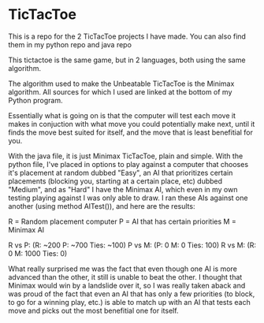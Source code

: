 # TicTacToe
This is a repo for the 2 TicTacToe projects I have made. You can also find them in my python repo and java repo

This tictactoe is  the same game, but in 2 languages, both using the same algorithm.

The algorithm used to make the Unbeatable TicTacToe is the Minimax algorithm. All sources for which I used are linked at the bottom of my Python program.

Essentially what is going on is that the computer will test each move it makes in conjuction with what move you could potentially make next, until it finds the move best suited for itself, and the move that is least benefitial for you.

With the java file, it is just Minimax TicTacToe, plain and simple. With the python file, I've placed in options to play against a computer that chooses it's placement at random dubbed "Easy", an AI that prioritizes certain placements (blocking you, starting at a certain place, etc) dubbed "Medium", and as "Hard" I have the Minimax AI, which even in my own testing playing against I was only able to draw. I ran these AIs against one another (using method AITest()), and here are the results:

R = Random placement computer
P = AI that has certain priorities
M = Minimax AI

R vs P:
  (R: ~200
  P: ~700
  Ties: ~100)
P vs M:
  (P: 0
  M: 0
  Ties: 100)
R vs M:
  (R: 0
  M: 1000
  Ties: 0)
  
What really surprised me was the fact that even though one AI is more advanced than the other, it still is unable to beat the other. I thought that Minimax would win by a landslide over it, so I was really taken aback and was proud of the fact that even an AI that has only a few priorities (to block, to go for a winning play, etc.) is able to match up with an AI that tests each move and picks out the most benefitial one for itself.
